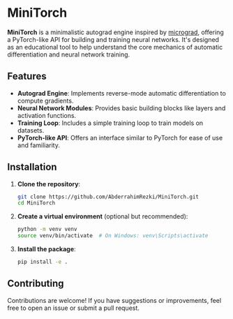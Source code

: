 # MiniTorch

**MiniTorch** is a minimalistic autograd engine inspired by [micrograd](https://github.com/karpathy/micrograd), offering a PyTorch-like API for building and training neural networks.
It's designed as an educational tool to help understand the core mechanics of automatic differentiation and neural network training.

## Features

- **Autograd Engine**: Implements reverse-mode automatic differentiation to compute gradients.
- **Neural Network Modules**: Provides basic building blocks like layers and activation functions.
- **Training Loop**: Includes a simple training loop to train models on datasets.
- **PyTorch-like API**: Offers an interface similar to PyTorch for ease of use and familiarity.

## Installation

1. **Clone the repository**:

   ```bash
   git clone https://github.com/AbderrahimRezki/MiniTorch.git
   cd MiniTorch
   ```

2. **Create a virtual environment** (optional but recommended):

   ```bash
   python -m venv venv
   source venv/bin/activate  # On Windows: venv\Scripts\activate
   ```

3. **Install the package**:

   ```bash
   pip install -e .
   ```

## Contributing

Contributions are welcome! If you have suggestions or improvements, feel free to open an issue or submit a pull request.
